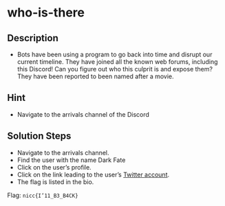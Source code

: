 # who-is-there

## Description
* Bots have been using a program to go back into time and disrupt our current timeline. They have joined all the known web forums, including this Discord!
Can you figure out who this culprit is and expose them? They have been reported to been named after a movie.

## Hint
* Navigate to the arrivals channel of the Discord

## Solution Steps
* Navigate to the arrivals channel.
* Find the user with the name Dark Fate
* Click on the user’s profile.
* Click on the link leading to the user’s [Twitter account](https://twitter.com/D4rk_F4t3).
* The flag is listed in the bio.

Flag: `nicc{I’11_B3_B4CK}`
